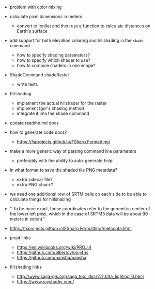 ﻿- problem with color mixing

-  calculate pixel dimensions in meters
    - convert to lon/lat and then use a function to calculate distances on Earth's surface

- add support for both elevation coloring and hillshading in the `shade` command
    - how to specify shading parameters?
    - how to specify which shader to use?
    - how to combine shaders in one image?

- ShadeCommand.shadeRaster
    - write tests

- hillshading
    - implement the actual hillshader for the raster
    - implement Igor's shading method
    - integrate it into the shade command
- update readme.md docs

- how to generate code docs?
    - https://fsprojects.github.io/FSharp.Formatting/

- make a more generic way of parsing command line parameters
    - preferably with the ability to auto-generate help

- in what format to save the shaded tile PNG metadata?  
    - extra sidecar file?
    - extra PNG chunk?
'
- we need one additional row of SRTM cells on each side to be able to calculate things for hillshading

- " To be more exact, these
coordinates refer to the geometric center of the lower left pixel, which in the case of SRTM3 data will be about 90 meters in extent."

- https://fsprojects.github.io/FSharp.Formatting/metadata.html

- proj4 links
    - https://en.wikibooks.org/wiki/PROJ.4
    - https://github.com/albertov/proj4hs
    - https://github.com/naqsha/naqsha
- hillshading links
    - http://www.saga-gis.org/saga_tool_doc/2.2.0/ta_lighting_0.html
    - https://www.rayshader.com/
